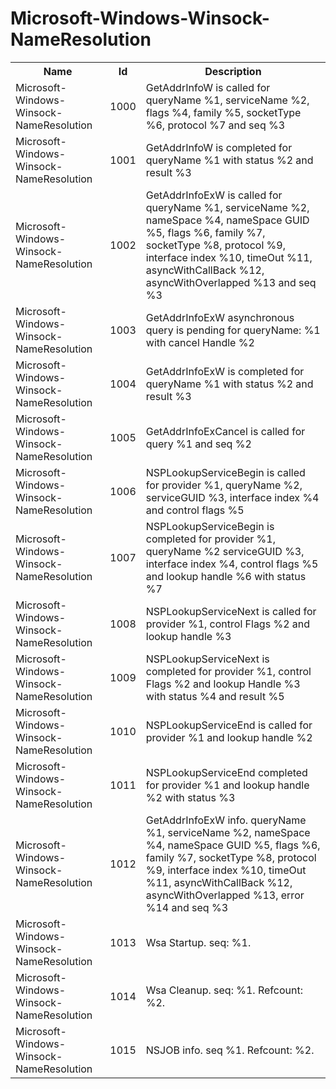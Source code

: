# Microsoft-Windows-Winsock-NameResolution

<table>
<colgroup><col/><col/><col/></colgroup>
<tr><th>Name</th><th>Id</th><th>Description</th></tr>
<tr><td>Microsoft-Windows-Winsock-NameResolution</td><td>1000</td><td>GetAddrInfoW is called for queryName %1, serviceName %2, flags %4, family %5, socketType %6, protocol %7 and seq %3</td></tr>
<tr><td>Microsoft-Windows-Winsock-NameResolution</td><td>1001</td><td>GetAddrInfoW is completed for queryName %1 with status %2 and result %3</td></tr>
<tr><td>Microsoft-Windows-Winsock-NameResolution</td><td>1002</td><td>GetAddrInfoExW is called for queryName %1, serviceName %2, nameSpace %4, nameSpace GUID %5, flags %6, family %7, socketType %8, protocol %9, interface index %10, timeOut %11, asyncWithCallBack %12, asyncWithOverlapped %13 and seq %3</td></tr>
<tr><td>Microsoft-Windows-Winsock-NameResolution</td><td>1003</td><td>GetAddrInfoExW asynchronous query is pending for queryName: %1 with cancel Handle %2</td></tr>
<tr><td>Microsoft-Windows-Winsock-NameResolution</td><td>1004</td><td>GetAddrInfoExW is completed for queryName %1 with status %2 and result %3</td></tr>
<tr><td>Microsoft-Windows-Winsock-NameResolution</td><td>1005</td><td>GetAddrInfoExCancel is called for  query %1 and seq %2</td></tr>
<tr><td>Microsoft-Windows-Winsock-NameResolution</td><td>1006</td><td>NSPLookupServiceBegin is called for provider %1, queryName %2, serviceGUID %3, interface index %4 and control flags %5</td></tr>
<tr><td>Microsoft-Windows-Winsock-NameResolution</td><td>1007</td><td>NSPLookupServiceBegin is completed for provider %1, queryName %2 serviceGUID %3, interface index %4, control flags %5 and lookup handle %6 with status %7</td></tr>
<tr><td>Microsoft-Windows-Winsock-NameResolution</td><td>1008</td><td>NSPLookupServiceNext is called for provider %1, control Flags %2 and lookup handle %3</td></tr>
<tr><td>Microsoft-Windows-Winsock-NameResolution</td><td>1009</td><td>NSPLookupServiceNext is completed for provider %1, control Flags %2 and lookup Handle %3 with status %4 and result %5</td></tr>
<tr><td>Microsoft-Windows-Winsock-NameResolution</td><td>1010</td><td>NSPLookupServiceEnd is called for provider %1 and lookup handle %2</td></tr>
<tr><td>Microsoft-Windows-Winsock-NameResolution</td><td>1011</td><td>NSPLookupServiceEnd completed for provider %1 and lookup handle %2 with status %3</td></tr>
<tr><td>Microsoft-Windows-Winsock-NameResolution</td><td>1012</td><td>GetAddrInfoExW info.  queryName %1, serviceName %2, nameSpace %4, nameSpace GUID %5, flags %6, family %7, socketType %8, protocol %9, interface index %10, timeOut %11, asyncWithCallBack %12, asyncWithOverlapped %13, error %14 and seq %3</td></tr>
<tr><td>Microsoft-Windows-Winsock-NameResolution</td><td>1013</td><td>Wsa Startup. seq: %1.</td></tr>
<tr><td>Microsoft-Windows-Winsock-NameResolution</td><td>1014</td><td>Wsa Cleanup. seq: %1.  Refcount: %2.</td></tr>
<tr><td>Microsoft-Windows-Winsock-NameResolution</td><td>1015</td><td>NSJOB info.  seq %1.  Refcount: %2.</td></tr>
</table>
